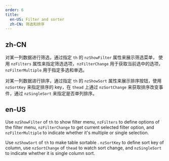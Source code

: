 ```yaml
---
order: 6
title:
  en-US: Filter and sorter
  zh-CN: 筛选和排序
---
```


## zh-CN

对某一列数据进行筛选，通过指定 `th` 的 `nzShowFilter` 属性来展示筛选菜单， 使用 `nzFilters` 属性来指定筛选选项，`nzFilterChange` 用于获取当前选中的选项，`nzFilterMultiple` 用于指定多选和单选。

对某一列数据进行排序，通过指定 `th` 的 `nzShowSort` 属性来展示排序按钮，使用 `nzSortKey` 来指定排序的 key，在 `thead` 上通过 `nzSortChange` 来获取排序改变事件，通过 `nzSingleSort` 来指定是否单列排序。

## en-US

Use `nzShowFilter` of `th` to show filter menu, `nzFilters` to define options of the filter menu, `nzFilterChange` to get current selected filter option, and `nzFilterMultiple` to indicate whether it's multiple or single selection.

Use `nzShowSort` of `th` to make table sortable . `nzSortKey` to define sort key of column, use `nzSortChange` of `thead` to watch sort change, and `nzSingleSort` to indicate whether it is single column sort.


